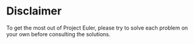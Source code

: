 # Disclaimer

To get the most out of Project Euler, please try to solve each problem on your own before consulting the solutions.